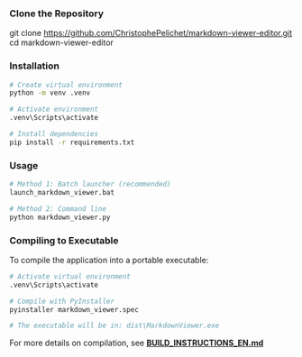 ### Clone the Repository
git clone https://github.com/ChristophePelichet/markdown-viewer-editor.git
cd markdown-viewer-editor

### Installation
```bash
# Create virtual environment
python -m venv .venv

# Activate environment
.venv\Scripts\activate

# Install dependencies
pip install -r requirements.txt
```

### Usage
```bash
# Method 1: Batch launcher (recommended)
launch_markdown_viewer.bat

# Method 2: Command line
python markdown_viewer.py
```

### Compiling to Executable

To compile the application into a portable executable:

```bash
# Activate virtual environment
.venv\Scripts\activate

# Compile with PyInstaller
pyinstaller markdown_viewer.spec

# The executable will be in: dist\MarkdownViewer.exe
```

For more details on compilation, see **[BUILD_INSTRUCTIONS_EN.md](BUILD_INSTRUCTIONS_EN.md)**
